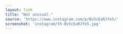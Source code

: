 ```yaml
---
layout: link
title: "Not unusual."
source: 'https://www.instagram.com/p/Bv5cEaRJfe5/'
screenshot: 'instagram/th-Bv5cEaRJfe5.jpg'
---
```


